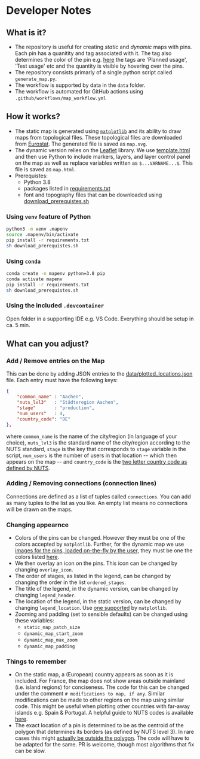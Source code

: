 # Developer Notes

## What is it?

- The repository is useful for creating *static* and *dynamic* maps with pins. Each pin has a quanitity and tag associated with it. The tag also determines the color of the pin e.g. [here](https://map.chemotion.scc.kit.edu/) the tags are 'Planned usage', 'Test usage' etc and the quantity is visible by hovering over the pins.
- The repository consists primarly of a single python script called `generate_map.py`.
- The workflow is supported by data in the `data` folder.
- The workflow is automated for GitHub actions using `.github/workflows/map_workflow.yml`


## How it works?
- The static map is generated using [`matplotlib`](https://matplotlib.org/) and its ability to draw maps from topological files. These topological files are downloaded from [Eurostat](https://ec.europa.eu/eurostat/web/gisco/). The generated file is saved as `map.svg`.
- The dynamic version relies on the [Leaflet](https://leafletjs.com) library. We use [template.html](data/template.html) and then use Python to include markers, layers, and layer control panel on the map as well as replace variables written as `$...VARNAME...$`. This file is saved as `map.html`.
- Prerequistes:
    - Python 3.8
    - packages listed in [requirements.txt](requirements.txt)
    - font and topography files that can be downloaded using [download_prerequistes.sh](download_prerequistes.sh)

### Using `venv` feature of Python

```bash
python3 -m venv .mapenv
source .mapenv/bin/activate
pip install -r requirements.txt
sh download_prerequistes.sh
```

### Using `conda`

```bash
conda create -n mapenv python=3.8 pip
conda activate mapenv
pip install -r requirements.txt
sh download_prerequistes.sh
```
### Using the included `.devcontainer`

Open folder in a supporting IDE e.g. VS Code. Everything should be setup in ca. 5 min.

## What can you adjust?

### Add / Remove entries on the Map

This can be done by adding JSON entries to the [data/plotted_locations.json](data/plotted_locations.json) file. Each entry must have the following keys:
```json
{
    "common_name" : "Aachen",
    "nuts_lvl3"   : "Städteregion Aachen",
    "stage"       : "production",
    "num_users"   : 4,
    "country_code": "DE"
},
```
where `common_name` is the name of the city/region (in language of your choice), `nuts_lvl3` is the standard name of the city/region according to the NUTS standard, `stage` is the key that corresponds to `stage` variable in the script, `num_users` is the number of users in that location -- which then appears on the map -- and `country_code` is the [two letter country code as defined by NUTS](https://en.wikipedia.org/wiki/ISO_3166-1_alpha-2).

### Adding / Removing connections (connection lines)

Connections are defined as a list of tuples called `connections`. You can add as many tuples to the list as you like. An empty list means no connections will be drawn on the maps.

### Changing appearnce

- Colors of the pins can be changed. However they must be one of the colors accepted by `matplotlib`. Further, for the dynamic map we use [images for the pins, loaded on-the-fly by the user](https://github.com/pointhi/leaflet-color-markers/), they must be one the colors listed [here](https://github.com/pointhi/leaflet-color-markers/tree/master/img).
- We then overlay an icon on the pins. This icon can be changed by changing `overlay_icon`.
- The order of stages, as listed in the legend, can be changed by changing the order in the list `ordered_stages`.
- The title of the legend, in the dynamic version, can be changed by changing `legend_header`.
- The location of the legend, in the static version, can be changed by changing `legend_location`. Use [one supported]("https://matplotlib.org/stable/api/_as_gen/matplotlib.pyplot.legend.html#:~:text=Other%20Parameters%3A-,loc,-str%20or%20pair") by `matplotlib`.
- Zooming and padding (set to sensible defaults) can be changed using these variables:
    - `static_map_patch_size`
    - `dynamic_map_start_zoom`
    - `dynamic_map_max_zoom`
    - `dynamic_map_padding`

### Things to remember

- On the static map, a (European) country appears as soon as it is included. For France, the map does not show areas outside mainland (i.e. island regions) for conciseness. The code for this can be changed under the comment `# modifications to map, if any`.  Similar modifications can be made to other regions on the map using similar code. This might be useful when plotting other countries with far-away islands e.g. Spain & Portugal. A helpful guide to NUTS codes is available [here](https://en.wikipedia.org/wiki/First-level_NUTS_of_the_European_Union).
- The exact location of a pin is determined to be as the centroid of the polygon that determines its borders (as defined by NUTS level 3). In rare cases this might [actually be outside the polygon](https://support.esri.com/en/technical-article/000017716). The code will have to be adapted for the same. PR is welcome, though most algorithms that fix can be slow.


